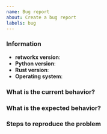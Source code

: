 ```yaml
---
name: Bug report
about: Create a bug report
labels: bug
---
```


<!-- ⚠️ If you do not respect this template, your issue will be closed -->
<!-- ⚠️ Make sure to browse the opened and closed issues -->

### Information

- **retworkx version**:
- **Python version**:
- **Rust version**:
- **Operating system**:

### What is the current behavior?


### What is the expected behavior?


### Steps to reproduce the problem


